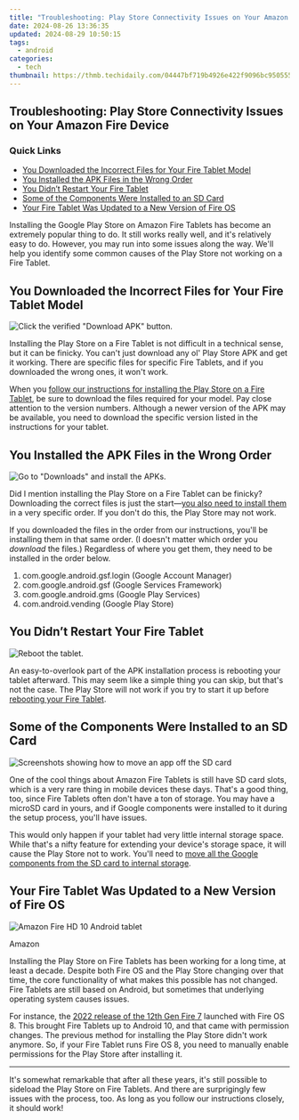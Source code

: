 ```yaml
---
title: "Troubleshooting: Play Store Connectivity Issues on Your Amazon Fire Device"
date: 2024-08-26 13:36:35
updated: 2024-08-29 10:50:15
tags:
  - android
categories:
  - tech
thumbnail: https://thmb.techidaily.com/04447bf719b4926e422f9096bc950555ee7a86c16477a8d9fa6304264e3f24e3.jpg
---
```


## Troubleshooting: Play Store Connectivity Issues on Your Amazon Fire Device

### Quick Links

* [You Downloaded the Incorrect Files for Your Fire Tablet Model](https://facebook.techidaily.com/the-visual-voyage-formulating-imagery-into-facebook-artifacts/)
* [You Installed the APK Files in the Wrong Order](https://extra-lessons.techidaily.com/digital-canvas-at-hand-select-the-premier-android-drawing-apps/)
* [You Didn’t Restart Your Fire Tablet](https://android-unlock.techidaily.com/in-2024-5-solutions-for-gionee-unlock-without-password-by-drfone-android/)
* [Some of the Components Were Installed to an SD Card](https://article-helps.techidaily.com/2024-approved-cut-free-video-opening-template-downloads/)
* [Your Fire Tablet Was Updated to a New Version of Fire OS](https://youtube-lab.techidaily.com/ed-outperform-competitors-youtube-visibility-tactics/)

 Installing the Google Play Store on Amazon Fire Tablets has become an extremely popular thing to do. It still works really well, and it's relatively easy to do. However, you may run into some issues along the way. We'll help you identify some common causes of the Play Store not working on a Fire Tablet.

##  You Downloaded the Incorrect Files for Your Fire Tablet Model

![Click the verified "Download APK" button.](https://static1.howtogeekimages.com/wordpress/wp-content/uploads/2023/08/2023-08-22_16-28-51.png) 

 Installing the Play Store on a Fire Tablet is not difficult in a technical sense, but it can be finicky. You can't just download any ol' Play Store APK and get it working. There are specific files for specific Fire Tablets, and if you downloaded the wrong ones, it won't work.

 When you [follow our instructions for installing the Play Store on a Fire Tablet](https://android-location.techidaily.com/how-to-fake-gps-on-android-without-mock-location-for-your-honor-magic-v2-drfone-by-drfone-virtual/), be sure to download the files required for your model. Pay close attention to the version numbers. Although a newer version of the APK may be available, you need to download the specific version listed in the instructions for your tablet.

##  You Installed the APK Files in the Wrong Order

![Go to "Downloads" and install the APKs.](https://static1.howtogeekimages.com/wordpress/wp-content/uploads/2023/08/screenshot_20230822-160748.png) 

 Did I mention installing the Play Store on a Fire Tablet can be finicky? Downloading the correct files is just the start—[you also need to install them](https://screen-mirroring-recording.techidaily.com/a-comparison-of-best-linux-screenshare-utilities/) in a very specific order. If you don't do this, the Play Store may not work.

 If you downloaded the files in the order from our instructions, you'll be installing them in that same order. (I doesn't matter which order you _download_ the files.) Regardless of where you get them, they need to be installed in the order below.

1. com.google.android.gsf.login (Google Account Manager)
2. com.google.android.gsf (Google Services Framework)
3. com.google.android.gms (Google Play Services)
4. com.android.vending (Google Play Store)

##  You Didn’t Restart Your Fire Tablet

![Reboot the tablet.](https://static1.howtogeekimages.com/wordpress/wp-content/uploads/2023/08/screenshot_20230822-160806.png) 

 An easy-to-overlook part of the APK installation process is rebooting your tablet afterward. This may seem like a simple thing you can skip, but that's not the case. The Play Store will not work if you try to start it up before [rebooting your Fire Tablet](https://facebook-video-share.techidaily.com/new-echoes-of-the-past-the-top-10-youtube-sources-for-history-lovers-for-2024/).

##  Some of the Components Were Installed to an SD Card

![Screenshots showing how to move an app off the SD card](https://static1.howtogeekimages.com/wordpress/wp-content/uploads/2023/11/2022-09-22_12-52-38.png) 

 One of the cool things about Amazon Fire Tablets is still have SD card slots, which is a very rare thing in mobile devices these days. That's a good thing, too, since Fire Tablets often don't have a ton of storage. You may have a microSD card in yours, and if Google components were installed to it during the setup process, you'll have issues.

 This would only happen if your tablet had very little internal storage space. While that's a nifty feature for extending your device's storage space, it will cause the Play Store not to work. You'll need to [move all the Google components from the SD card to internal storage](https://extra-lessons.techidaily.com/the-ultimate-guide-to-understanding-android-lightroom/).

##  Your Fire Tablet Was Updated to a New Version of Fire OS

![Amazon Fire HD 10 Android tablet](https://static1.howtogeekimages.com/wordpress/wp-content/uploads/2022/11/amazon-fire-hd-10.jpg) 

Amazon

 Installing the Play Store on Fire Tablets has been working for a long time, at least a decade. Despite both Fire OS and the Play Store changing over that time, the core functionality of what makes this possible has not changed. Fire Tablets are still based on Android, but sometimes that underlying operating system causes issues.

 For instance, the [2022 release of the 12th Gen Fire 7](https://youtube-help.techidaily.com/new-professional-rapid-thumbnail-artistry-for-valorant-games/) launched with Fire OS 8\. This brought Fire Tablets up to Android 10, and that came with permission changes. The previous method for installing the Play Store didn't work anymore. So, if your Fire Tablet runs Fire OS 8, you need to manually enable permissions for the Play Store after installing it.

---

 It's somewhat remarkable that after all these years, it's still possible to sideload the Play Store on Fire Tablets. And there are surprigingly few issues with the process, too. As long as you follow our instructions closely, it should work!

<ins class="adsbygoogle"
     style="display:block"
     data-ad-format="autorelaxed"
     data-ad-client="ca-pub-7571918770474297"
     data-ad-slot="1223367746"></ins>



<ins class="adsbygoogle"
     style="display:block"
     data-ad-client="ca-pub-7571918770474297"
     data-ad-slot="8358498916"
     data-ad-format="auto"
     data-full-width-responsive="true"></ins>
